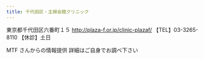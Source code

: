 ```yaml
---
title: 千代田区・主婦会館クリニック
---
```


東京都千代田区六番町１５
<http://plaza-f.or.jp/clinic-plazaf/>
【TEL】03-3265-8110
【休診】土日

MTF さんからの情報提供
詳細はご自身でお調べ下さい

